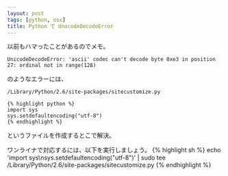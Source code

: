 ```yaml
---
layout: post
tags: [python, osx]
title: Python で UnocodeDecodeError
---
```

以前もハマったことがあるのでメモ。

    UnicodeDecodeError: 'ascii' codec can't decode byte 0xe3 in position 27: ordinal not in range(128)

のようなエラーには、

`/Library/Python/2.6/site-packages/sitecustomize.py`

    {% highlight python %}
    import sys
    sys.setdefaultencoding("utf-8")
    {% endhighlight %}

というファイルを作成するとこで解決。

ワンライナで対応するには、以下を実行しましょう。
    {% highlight sh %}
    echo 'import sys\nsys.setdefaultencoding("utf-8")' | sudo tee /Library/Python/2.6/site-packages/sitecustomize.py
    {% endhighlight %}
